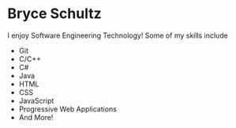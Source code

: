 # Bryce Schultz

I enjoy Software Engineering Technology!
Some of my skills include
- Git
- C/C++
- C#
- Java
- HTML
- CSS
- JavaScript
- Progressive Web Applications
- And More!
